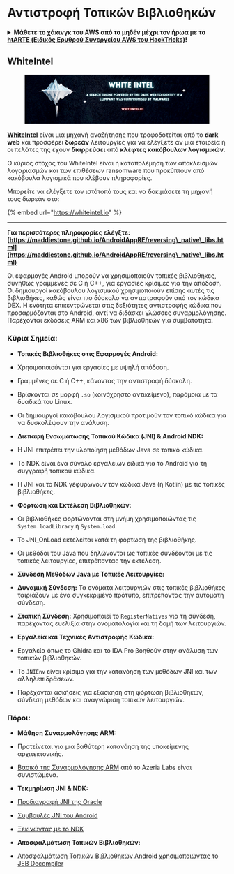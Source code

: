 # Αντιστροφή Τοπικών Βιβλιοθηκών

<details>

<summary><strong>Μάθετε το χάκινγκ του AWS από το μηδέν μέχρι τον ήρωα με το</strong> <a href="https://training.hacktricks.xyz/courses/arte"><strong>htARTE (Ειδικός Ερυθρού Συνεργείου AWS του HackTricks)</strong></a><strong>!</strong></summary>

Άλλοι τρόποι υποστήριξης του HackTricks:

* Αν θέλετε να δείτε την **εταιρεία σας διαφημισμένη στο HackTricks** ή να **κατεβάσετε το HackTricks σε μορφή PDF** ελέγξτε τα [**ΣΧΕΔΙΑ ΣΥΝΔΡΟΜΗΣ**](https://github.com/sponsors/carlospolop)!
* Αποκτήστε το [**επίσημο PEASS & HackTricks swag**](https://peass.creator-spring.com)
* Ανακαλύψτε [**την Οικογένεια PEASS**](https://opensea.io/collection/the-peass-family), τη συλλογή μας από αποκλειστικά [**NFTs**](https://opensea.io/collection/the-peass-family)
* **Εγγραφείτε** στην 💬 [**ομάδα Discord**](https://discord.gg/hRep4RUj7f) ή στην [**ομάδα τηλεγραφήματος**](https://t.me/peass) ή **ακολουθήστε** μας στο **Twitter** 🐦 [**@carlospolopm**](https://twitter.com/hacktricks_live)**.**
* **Μοιραστείτε τα χάκινγκ κόλπα σας υποβάλλοντας PRs** στα [**HackTricks**](https://github.com/carlospolop/hacktricks) και [**HackTricks Cloud**](https://github.com/carlospolop/hacktricks-cloud) αποθετήρια του GitHub.

</details>

## WhiteIntel

<figure><img src=".gitbook/assets/image (1224).png" alt=""><figcaption></figcaption></figure>

[**WhiteIntel**](https://whiteintel.io) είναι μια μηχανή αναζήτησης που τροφοδοτείται από το **dark web** και προσφέρει **δωρεάν** λειτουργίες για να ελέγξετε αν μια εταιρεία ή οι πελάτες της έχουν **διαρρεύσει** από **κλέφτες κακόβουλων λογισμικών**.

Ο κύριος στόχος του WhiteIntel είναι η καταπολέμηση των αποκλεισμών λογαριασμών και των επιθέσεων ransomware που προκύπτουν από κακόβουλα λογισμικά που κλέβουν πληροφορίες.

Μπορείτε να ελέγξετε τον ιστότοπό τους και να δοκιμάσετε τη μηχανή τους δωρεάν στο:

{% embed url="https://whiteintel.io" %}

---

**Για περισσότερες πληροφορίες ελέγξτε: [https://maddiestone.github.io/AndroidAppRE/reversing\_native\_libs.html](https://maddiestone.github.io/AndroidAppRE/reversing\_native\_libs.html)**

Οι εφαρμογές Android μπορούν να χρησιμοποιούν τοπικές βιβλιοθήκες, συνήθως γραμμένες σε C ή C++, για εργασίες κρίσιμες για την απόδοση. Οι δημιουργοί κακόβουλου λογισμικού χρησιμοποιούν επίσης αυτές τις βιβλιοθήκες, καθώς είναι πιο δύσκολο να αντιστραφούν από τον κώδικα DEX. Η ενότητα επικεντρώνεται στις δεξιότητες αντιστροφής κώδικα που προσαρμόζονται στο Android, αντί να διδάσκει γλώσσες συναρμολόγησης. Παρέχονται εκδόσεις ARM και x86 των βιβλιοθηκών για συμβατότητα.

### Κύρια Σημεία:
- **Τοπικές Βιβλιοθήκες στις Εφαρμογές Android:**
- Χρησιμοποιούνται για εργασίες με υψηλή απόδοση.
- Γραμμένες σε C ή C++, κάνοντας την αντιστροφή δύσκολη.
- Βρίσκονται σε μορφή `.so` (κοινόχρηστο αντικείμενο), παρόμοια με τα δυαδικά του Linux.
- Οι δημιουργοί κακόβουλου λογισμικού προτιμούν τον τοπικό κώδικα για να δυσκολέψουν την ανάλυση.

- **Διεπαφή Ενσωμάτωσης Τοπικού Κώδικα (JNI) & Android NDK:**
- Η JNI επιτρέπει την υλοποίηση μεθόδων Java σε τοπικό κώδικα.
- Το NDK είναι ένα σύνολο εργαλείων ειδικά για το Android για τη συγγραφή τοπικού κώδικα.
- Η JNI και το NDK γέφυρωνουν τον κώδικα Java (ή Kotlin) με τις τοπικές βιβλιοθήκες.

- **Φόρτωση και Εκτέλεση Βιβλιοθηκών:**
- Οι βιβλιοθήκες φορτώνονται στη μνήμη χρησιμοποιώντας τις `System.loadLibrary` ή `System.load`.
- Το JNI_OnLoad εκτελείται κατά τη φόρτωση της βιβλιοθήκης.
- Οι μεθόδοι του Java που δηλώνονται ως τοπικές συνδέονται με τις τοπικές λειτουργίες, επιτρέποντας την εκτέλεση.

- **Σύνδεση Μεθόδων Java με Τοπικές Λειτουργίες:**
- **Δυναμική Σύνδεση:** Τα ονόματα λειτουργιών στις τοπικές βιβλιοθήκες ταιριάζουν με ένα συγκεκριμένο πρότυπο, επιτρέποντας την αυτόματη σύνδεση.
- **Στατική Σύνδεση:** Χρησιμοποιεί το `RegisterNatives` για τη σύνδεση, παρέχοντας ευελιξία στην ονοματολογία και τη δομή των λειτουργιών.

- **Εργαλεία και Τεχνικές Αντιστροφής Κώδικα:**
- Εργαλεία όπως το Ghidra και το IDA Pro βοηθούν στην ανάλυση των τοπικών βιβλιοθηκών.
- Το `JNIEnv` είναι κρίσιμο για την κατανόηση των μεθόδων JNI και των αλληλεπιδράσεων.
- Παρέχονται ασκήσεις για εξάσκηση στη φόρτωση βιβλιοθηκών, σύνδεση μεθόδων και αναγνώριση τοπικών λειτουργιών.

### Πόροι:
- **Μάθηση Συναρμολόγησης ARM:**
- Προτείνεται για μια βαθύτερη κατανόηση της υποκείμενης αρχιτεκτονικής.
- [Βασικά της Συναρμολόγησης ARM](https://azeria-labs.com/writing-arm-assembly-part-1/) από το Azeria Labs είναι συνιστώμενα.

- **Τεκμηρίωση JNI & NDK:**
- [Προδιαγραφή JNI της Oracle](https://docs.oracle.com/javase/7/docs/technotes/guides/jni/spec/jniTOC.html)
- [Συμβουλές JNI του Android](https://developer.android.com/training/articles/perf-jni)
- [Ξεκινώντας με το NDK](https://developer.android.com/ndk/guides/)

- **Αποσφαλμάτωση Τοπικών Βιβλιοθηκών:**
- [Αποσφαλμάτωση Τοπικών Βιβλιοθηκών Android χρησιμοποιώντας το JEB Decompiler](https://medium.com/@shubhamsonani/how-to-debug-android-native-libraries-using-jeb-decompiler-eec681a22cf3)

